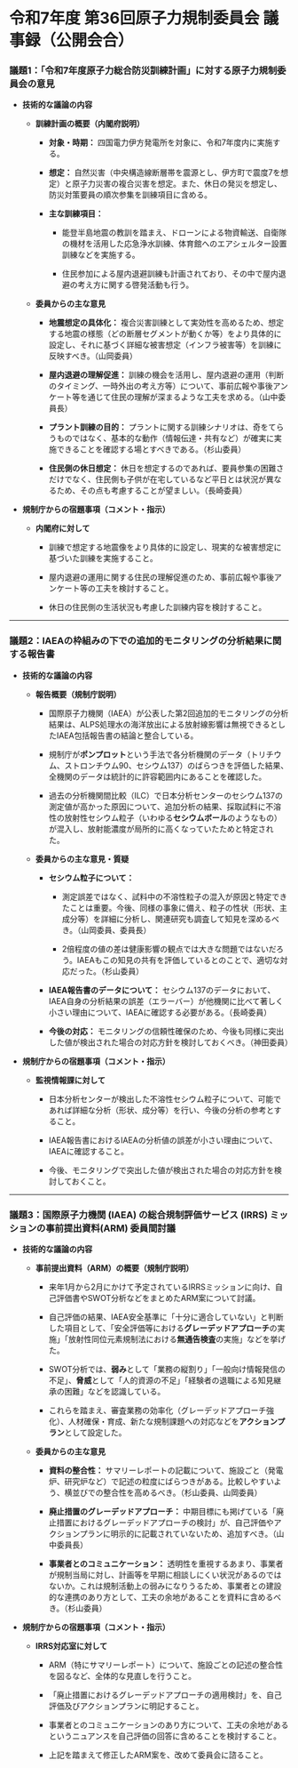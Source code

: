 # 令和7年度 第36回原子力規制委員会 議事録（公開会合）

### 議題1：「令和7年度原子力総合防災訓練計画」に対する原子力規制委員会の意見

- **技術的な議論の内容**
    
    - **訓練計画の概要（内閣府説明）**
        
        - **対象・時期：** 四国電力伊方発電所を対象に、令和7年度内に実施する。 
            
        - **想定：** 自然災害（中央構造線断層帯を震源とし、伊方町で震度7を想定）と原子力災害の複合災害を想定。また、休日の発災を想定し、防災対策要員の順次参集を訓練項目に含める。 
            
        - **主な訓練項目：**
            
            - 能登半島地震の教訓を踏まえ、ドローンによる物資輸送、自衛隊の機材を活用した応急浄水訓練、体育館へのエアシェルター設置訓練などを実施する。 
                
            - 住民参加による屋内退避訓練も計画されており、その中で屋内退避の考え方に関する啓発活動も行う。 
                
    - **委員からの主な意見**
        
        - **地震想定の具体化：** 複合災害訓練として実効性を高めるため、想定する地震の様態（どの断層セグメントが動くか等）をより具体的に設定し、それに基づく詳細な被害想定（インフラ被害等）を訓練に反映すべき。（山岡委員） 
            
        - **屋内退避の理解促進：** 訓練の機会を活用し、屋内退避の運用（判断のタイミング、一時外出の考え方等）について、事前広報や事後アンケート等を通じて住民の理解が深まるような工夫を求める。（山中委員長） 
            
        - **プラント訓練の目的：** プラントに関する訓練シナリオは、奇をてらうものではなく、基本的な動作（情報伝達・共有など）が確実に実施できることを確認する場とすべきである。（杉山委員） 
            
        - **住民側の休日想定：** 休日を想定するのであれば、要員参集の困難さだけでなく、住民側も子供が在宅しているなど平日とは状況が異なるため、その点も考慮することが望ましい。（長崎委員） 
            
- **規制庁からの宿題事項（コメント・指示）**
    
    - **内閣府に対して**
        
        - 訓練で想定する地震像をより具体的に設定し、現実的な被害想定に基づいた訓練を実施すること。 
            
        - 屋内退避の運用に関する住民の理解促進のため、事前広報や事後アンケート等の工夫を検討すること。 
            
        - 休日の住民側の生活状況も考慮した訓練内容を検討すること。 
            

---

### 議題2：IAEAの枠組みの下での追加的モニタリングの分析結果に関する報告書

- **技術的な議論の内容**
    
    - **報告概要（規制庁説明）**
        
        - 国際原子力機関（IAEA）が公表した第2回追加的モニタリングの分析結果は、ALPS処理水の海洋放出による放射線影響は無視できるとしたIAEA包括報告書の結論と整合している。 
            
        - 規制庁が**ポンプロット**という手法で各分析機関のデータ（トリチウム、ストロンチウム90、セシウム137）のばらつきを評価した結果、全機関のデータは統計的に許容範囲内にあることを確認した。 
            
        - 過去の分析機関間比較（ILC）で日本分析センターのセシウム137の測定値が高かった原因について、追加分析の結果、採取試料に不溶性の放射性セシウム粒子（いわゆる**セシウムボール**のようなもの）が混入し、放射能濃度が局所的に高くなっていたためと特定された。 
            
    - **委員からの主な意見・質疑**
        
        - **セシウム粒子について：**
            
            - 測定誤差ではなく、試料中の不溶性粒子の混入が原因と特定できたことは重要。今後、同様の事象に備え、粒子の性状（形状、主成分等）を詳細に分析し、関連研究も調査して知見を深めるべき。（山岡委員、委員長） 
                
            - 2倍程度の値の差は健康影響の観点では大きな問題ではないだろう。IAEAもこの知見の共有を評価しているとのことで、適切な対応だった。（杉山委員） 
                
        - **IAEA報告書のデータについて：** セシウム137のデータにおいて、IAEA自身の分析結果の誤差（エラーバー）が他機関に比べて著しく小さい理由について、IAEAに確認する必要がある。（長崎委員） 
            
        - **今後の対応：** モニタリングの信頼性確保のため、今後も同様に突出した値が検出された場合の対応方針を検討しておくべき。（神田委員） 
            
- **規制庁からの宿題事項（コメント・指示）**
    
    - **監視情報課に対して**
        
        - 日本分析センターが検出した不溶性セシウム粒子について、可能であれば詳細な分析（形状、成分等）を行い、今後の分析の参考とすること。 
            
        - IAEA報告書におけるIAEAの分析値の誤差が小さい理由について、IAEAに確認すること。 
            
        - 今後、モニタリングで突出した値が検出された場合の対応方針を検討しておくこと。 
            

---

### 議題3：国際原子力機関 (IAEA) の総合規制評価サービス (IRRS) ミッションの事前提出資料(ARM) 委員間討議

- **技術的な議論の内容**
    
    - **事前提出資料（ARM）の概要（規制庁説明）**
        
        - 来年1月から2月にかけて予定されているIRRSミッションに向け、自己評価書やSWOT分析などをまとめたARM案について討議。 
            
        - 自己評価の結果、IAEA安全基準に「十分に適合していない」と判断した項目として、「安全評価等における**グレーデッドアプローチ**の実施」「放射性同位元素規制法における**無通告検査**の実施」などを挙げた。 
            
        - SWOT分析では、**弱み**として「業務の縦割り」「一般向け情報発信の不足」、**脅威**として「人的資源の不足」「経験者の退職による知見継承の困難」などを認識している。 
            
        - これらを踏まえ、審査業務の効率化（グレーデッドアプローチ強化）、人材確保・育成、新たな規制課題への対応などを**アクションプラン**として設定した。 
            
    - **委員からの主な意見**
        
        - **資料の整合性：** サマリーレポートの記載について、施設ごと（発電炉、研究炉など）で記述の粒度にばらつきがある。比較しやすいよう、横並びでの整合性を高めるべき。（杉山委員、山岡委員） 
            
        - **廃止措置のグレーデッドアプローチ：** 中期目標にも掲げている「廃止措置におけるグレーデッドアプローチの検討」が、自己評価やアクションプランに明示的に記載されていないため、追加すべき。（山中委員長） 
            
        - **事業者とのコミュニケーション：** 透明性を重視するあまり、事業者が規制当局に対し、計画等を早期に相談しにくい状況があるのではないか。これは規制活動上の弱みになりうるため、事業者との建設的な連携のあり方として、工夫の余地があることを資料に含めるべき。（杉山委員） 
            
- **規制庁からの宿題事項（コメント・指示）**
    
    - **IRRS対応室に対して**
        
        - ARM（特にサマリーレポート）について、施設ごとの記述の整合性を図るなど、全体的な見直しを行うこと。 
            
        - 「廃止措置におけるグレーデッドアプローチの適用検討」を、自己評価及びアクションプランに明記すること。 
            
        - 事業者とのコミュニケーションのあり方について、工夫の余地があるというニュアンスを自己評価の回答に含めることを検討すること。 
            
        - 上記を踏まえて修正したARM案を、改めて委員会に諮ること。 
